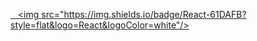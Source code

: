 [   <img src="https://img.shields.io/badge/React-61DAFB?style=flat&logo=React&logoColor=white"/>
](https://img.shields.io/badge/Gmail-D14836?style=for-the-badge&logo=gmail&logoColor=white)

